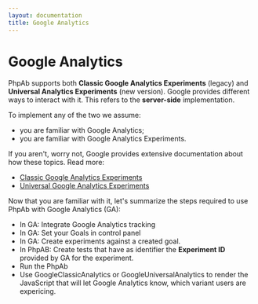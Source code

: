 ```yaml
---
layout: documentation
title: Google Analytics
---
```


# Google Analytics

PhpAb supports both **Classic Google Analytics Experiments** (legacy) and **Universal Analytics Experiments** (new version).
Google provides different ways to interact with it. This refers to the **server-side** implementation.

To implement any of the two we assume:
* you are familiar with Google Analytics;
* you are familiar with Google Analytics Experiments.

If you aren't, worry not, Google provides extensive documentation about how these topics.
Read more:
* [Classic Google Analytics Experiments](https://developers.google.com/analytics/devguides/collection/gajs/experiments)
* [Universal Google Analytics Experiments](https://developers.google.com/analytics/devguides/collection/analyticsjs/experiments?hl=en)

Now that you are familiar with it, let's summarize the steps required to use PhpAb with Google Analytics (GA):
* In GA: Integrate Google Analytics tracking
* In GA: Set your Goals in control panel
* In GA: Create experiments against a created goal.
* In PhpAB: Create tests that have as identifier the **Experiment ID** provided by GA for the experiment.
* Run the PhpAb
* Use GoogleClassicAnalytics or GoogleUniversalAnalytics to render the JavaScript that will let Google Analytics know, which variant users are expericing.